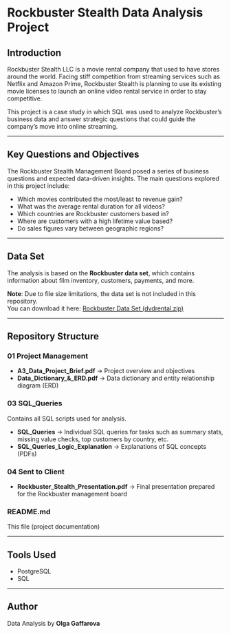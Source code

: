 # Rockbuster Stealth Data Analysis Project

## Introduction
Rockbuster Stealth LLC is a movie rental company that used to have stores around the world. Facing stiff competition from streaming services such as Netflix and Amazon Prime, Rockbuster Stealth is planning to use its existing movie licenses to launch an online video rental service in order to stay competitive.  

This project is a case study in which SQL was used to analyze Rockbuster’s business data and answer strategic questions that could guide the company’s move into online streaming.  

---

## Key Questions and Objectives
The Rockbuster Stealth Management Board posed a series of business questions and expected data-driven insights. The main questions explored in this project include:  

- Which movies contributed the most/least to revenue gain?  
- What was the average rental duration for all videos?  
- Which countries are Rockbuster customers based in?  
- Where are customers with a high lifetime value based?  
- Do sales figures vary between geographic regions?  

---

## Data Set
The analysis is based on the **Rockbuster data set**, which contains information about film inventory, customers, payments, and more.  

**Note**: Due to file size limitations, the data set is not included in this repository.  
You can download it here: [Rockbuster Data Set (dvdrental.zip)](http://www.postgresqltutorial.com/wp-content/uploads/2019/05/dvdrental.zip)

---

## Repository Structure

### 01 Project Management
- **A3_Data_Project_Brief.pdf** → Project overview and objectives  
- **Data_Dictionary_&_ERD.pdf** → Data dictionary and entity relationship diagram (ERD)  

### 03 SQL_Queries
Contains all SQL scripts used for analysis.  
- **SQL_Queries** → Individual SQL queries for tasks such as summary stats, missing value checks, top customers by country, etc.  
- **SQL_Queries_Logic_Explanation** → Explanations of SQL concepts (PDFs)  

### 04 Sent to Client
- **Rockbuster_Stealth_Presentation.pdf** → Final presentation prepared for the Rockbuster management board  

### README.md
This file (project documentation)  

---

## Tools Used
- PostgreSQL  
- SQL  

---

## Author
Data Analysis by **Olga Gaffarova**  

